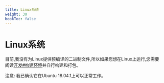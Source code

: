 ```yaml
---
title: Linux系统
weight: 30
bookToc: false
---
```


# Linux系统
目前,我没有为Linux提供预编译的二进制文件,所以如果您想在Linux上运行,您需要阅读[开发#构建环境](../../development/build-env)并自行构建和打包。

注意: 我已确认它在Ubuntu 18.04.1上可以正常工作。
